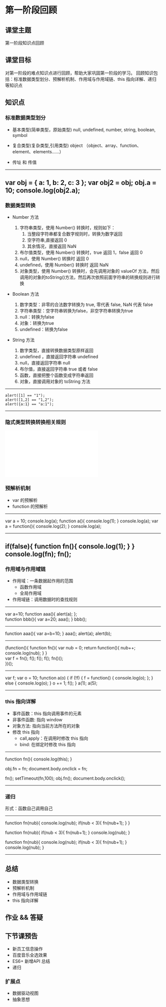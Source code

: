 # 第一阶段回顾



## 课堂主题
  第一阶段知识点回顾

## 课堂目标

对第一阶段的难点知识点进行回顾，帮助大家巩固第一阶段的学习。
回顾知识包括：标准数据类型划分、预解析机制、作用域与作用域链、this 指向详解、递归 等知识点

## 知识点
### 标准数据类型划分

- 基本类型(简单类型，原始类型)
    null, undefined, number, string, boolean, symbol

- 复合类型(复杂类型,引用类型)
    object （object、array、function、element、elements……）

- 传址 和 传值

---
var obj = {
    a: 1,
    b: 2,
    c: 3
};
var obj2 = obj;
obj.a = 10;
console.log(obj2.a);
---


### 数据类型转换

- Number 方法
    1. 字符串类型，使用 Number() 转换时，规则如下：
        1. 当整段字符串都复合数字规则时，转换为数字返回
        2. 空字符串,直接返回 0
        3. 其余情况，直接返回 NaN
    2. 布尔值类型，使用 Number() 转换时，true 返回 1，false 返回 0
    3. null，使用 Number() 转换时 返回 0
    4. undefined，使用 Number() 转换时 返回 NaN
    5. 对象类型，使用 Number() 转换时，会先调用对象的 valueOf 方法，然后调用的对象的toString()方法，然后再次依照前面字符串的转换规则进行转换

- Boolean 方法
    1. 数字类型：非零的合法数字转换为 true, 零代表 false, NaN 代表 false
    2. 字符串类型：空字符串转换为false，非空字符串转换为true
    3. null：转换为false
    4. 对象：转换为true
    5. undefined：转换为false

- String 方法
    1. 数字类型，直接转换数据类型原样返回
    2. undefined ，直接返回字符串 undefined
    3. null，直接返回字符串 null
    4. 布尔值，直接返回字符串 true 或者 false
    5. 函数，直接把整个函数变成字符串返回
    6. 对象，直接调用对象的 toString 方法

---
    alert([1] == "1");
    alert([1,2] == "1,2");
    alert({a:1} == "a:1");
---


### 隐式类型转换转换相关规则

![隐式类型转换转换相关规则](./隐士类型转换相关规则.md)


### 预解析机制
- var 的预解析
- function 的预解析

---

var a = 10;
console.log(a);
function a(){
    console.log(1);
}
console.log(a);
var a = function(){
    console.log(2);
}
console.log(a);

---
if(false){
    function fn(){
        console.log(1);
    }
}
console.log(fn);
fn();
---


### 作用域与作用域链
- 作用域：一条数据起作用的范围
    - 函数作用域
    - 全局作用域
- 作用域链：调用数据时的查找规则

---

var a=10; 
function aaa(){ 
  alert(a);
};            
function bbb(){
  var a=20;
  aaa();
}
bbb();

---
function aaa(){
      var a=b=10; 
}
 aaa();
 alert(a);
 alert(b);

---

(function(){
    function fn(){
        var nub = 0;
        return function(){
            nub++;
            console.log(nub);
        }
    }    
    var f = fn();
    f();
    f();
    f();
    fn()();     
})();

---

var f;
var o = 10;
function a(o) {
    if (!f) {
        f = function() {
            console.log(o);
        };
    } else {
        console.log(o);
    }
    o += 1;
    f();
}
a(1);
a(5);

---


### this 指向详解
- 事件函数：this 指向调用事件的元素
- 非事件函数: 指向 window
- 对象方法: 指向当前方法所在的对象
- 修改 this 指向
    - call,apply：在调用时修改 this 指向
    - bind: 在绑定时修改 this 指向

---
function fn(){
    console.log(this);
}

obj.fn = fn;
document.body.onclick = fn;

fn();
setTimeout(fn,100);
obj.fn();
document.body.onclick();

---
### 递归
形式：函数自己调用自己

---
function fn(nub){
    console.log(nub);
    if(nub < 3){
        fn(nub+1);
    }
}

function fn(nub){
    if(nub < 3){
        fn(nub+1);
    }
    console.log(nub);
}


function fn(nub){
    console.log(nub);
    if(nub < 3){
        fn(nub+1);
    }
    console.log(nub);
}

---
 
## 总结
- 数据类型转换
- 预解析机制
- 作用域与作用域链
- this 指向详解

## 作业 && 答疑

## 下节课预告
- 新员工信息操作
- 百度音乐全选效果
- ES6+ 新增API 总结
- 递归

### 扩展点
- 数据驱动视图
- 抽象思想




